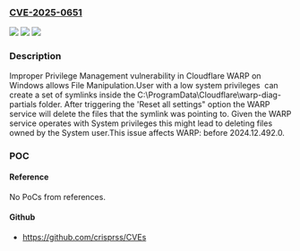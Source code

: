 ### [CVE-2025-0651](https://cve.mitre.org/cgi-bin/cvename.cgi?name=CVE-2025-0651)
![](https://img.shields.io/static/v1?label=Product&message=WARP&color=blue)
![](https://img.shields.io/static/v1?label=Version&message=0%3C%202024.12.492.0%20&color=brighgreen)
![](https://img.shields.io/static/v1?label=Vulnerability&message=CWE-269%20Improper%20Privilege%20Management&color=brighgreen)

### Description

Improper Privilege Management vulnerability in Cloudflare WARP on Windows allows File Manipulation.User with a low system privileges  can create a set of symlinks inside the C:\ProgramData\Cloudflare\warp-diag-partials folder. After triggering the 'Reset all settings" option the WARP service will delete the files that the symlink was pointing to. Given the WARP service operates with System privileges this might lead to deleting files owned by the System user.This issue affects WARP: before 2024.12.492.0.

### POC

#### Reference
No PoCs from references.

#### Github
- https://github.com/crisprss/CVEs

